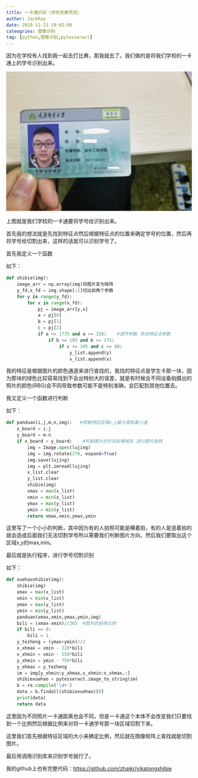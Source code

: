 ```yaml
---
title: 一卡通识别（学校竞赛项目）
author: JackRay
date: 2018-11-23 19:02:00
cateogries: 图像识别
tag: [python,图像识别,pytesseract]
---
```


因为在学校有人找到我一起去打比赛，那我就去了。我们做的是将我们学校的一卡通上的学号识别出来。

![20181028_161604](一卡通识别（学校竞赛项目）\20181028_161604.jpg)

上图就是我们学校的一卡通要将学号给识别出来。

首先我的想法就是先找到特征点然后根据特征点的位置来确定学号的位置，然后再将学号给切割出来，这样的话就可以识别学号了。

首先我定义一个函数

如下：

```python
def shibie(img):    
    image_arr = np.array(img)将图片变为矩阵
    y_fd,x_fd = img.shape[:2]切出前两个参数
    for y in range(y_fd):
        for x in range(x_fd):
            pj = image_arr[y,x]
            a = pj[0]
            b = pj[1]
            c = pj[2]
            if a <= 1735 and a >= 158:    #调节参数 寻找特征点参数 
                if b <= 185 and b >= 175:
                    if c <= 105 and c >= 90:
                        y_list.append(y)
                        x_list.append(x)
```

我的特征是根据图片的颜色通道来进行查找的，我找的特征点是学生卡那一块，因为那块的绿色比较容易找到不会出特别大的误差，就是有时候会不同设备拍摄出的照片的颜色(RBG)会不同导致参数可能不是特别准确，会匹配到其他位置去。

我又定义一个函数进行判断

如下：

```python
def panduan(i,j,m,n,img):   #获取特征区域x,y最大值和最小值
    x_board = i-j
    y_board = m-n
    if x_board > y_board:    #判断图片的方向如果相反 进行图片旋转
        img = Image.open(lujing)
        img = img.rotate(270, expand=True)
        img.save(lujing)
        img = plt.imread(lujing)
        x_list.clear
        y_list.clear
        shibie(img)
        xmax = max(x_list)
        xmin = min(x_list)
        ymax = max(y_list)
        ymin = min(y_list)
        return xmax,xmin,ymax,ymin
```

这里写了一个小小的判断，其中因为有的人拍照可能是横着拍，有的人是竖着拍的就会造成后面我们无法切割学号所以需要我们判断图片方向，然后我们要取出这个区域x,y的max,min。

最后就是执行程序，进行学号切割识别

如下：

```Python
def xuehaoshibie(img):
    shibie(img)
    xmax = max(x_list)
    xmin = min(x_list)
    ymax = max(y_list)
    ymin = min(y_list)
    panduan(xmax,xmin,ymax,ymin,img)
    bili = (xmax-xmin)//365  #图片的矩阵比例
    if bili == 0:
        bili = 1
    y_tezheng = (ymax+ymin)//2
    x_xhmax = xmin - 220*bili
    x_xhmin = xmin - 550*bili
    y_xhmin = ymin - 750*bili
    y_xhmax = y_tezheng
    im = img[y_xhmin:y_xhmax,x_xhmin:x_xhmax,:]
    shibiexuehao = pytesseract.image_to_string(im)
    b = re.compile('\d+')
    data = b.findall(shibiexuehao)[0]
    print(data)
    return data
```

这里因为不同照片一卡通距离也会不同，但是一卡通这个本体不会改变我们只要找到一个比例然后根据比例来对将一卡通学号那一块区域切割下来。

这里我们首先根据特征区域的大小来确定比例，然后就在图像矩阵上查找就能切割图片。

最后用调用识别库来识别学号就行了。

我的github上也有完整代码：https://github.com/zhaikr/yikatongshibie
